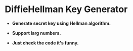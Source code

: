 # DiffieHellman Key Generator

- **Generate secret key using Hellman algorithm.**

- **Support larg numbers.**

- **Just check the code it's funny.** 
